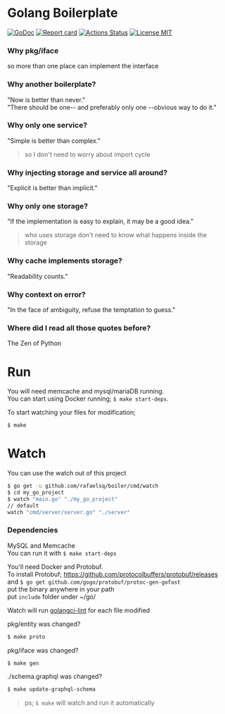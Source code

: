 # Golang Boilerplate

[![GoDoc](https://godoc.org/github.com/rafaelsq/boiler?status.svg)](http://godoc.org/github.com/rafaelsq/boiler)
[![Report card](https://goreportcard.com/badge/github.com/rafaelsq/boiler)](https://goreportcard.com/report/github.com/rafaelsq/boiler)
[![Actions Status](https://github.com/rafaelsq/boiler/workflows/tests/badge.svg)](https://github.com/rafaelsq/boiler/actions)
<a href="https://opensource.org/licenses/MIT">
  <img src="https://img.shields.io/badge/license-MIT-blue.svg" alt="License MIT">
</a>

### Why pkg/iface
so more than one place can implement the interface

### Why another boilerplate?
"Now is better than never."  
"There should be one-- and preferably only one --obvious way to do it."

### Why only one service?
"Simple is better than complex."
> so I don't need to worry about import cycle

### Why injecting storage and service all around?
"Explicit is better than implicit."

### Why only one storage?
"If the implementation is easy to explain, it may be a good idea."
> who uses storage don't need to know what happens inside the storage

### Why cache implements storage?
"Readability counts."

### Why context on error?
"In the face of ambiguity, refuse the temptation to guess."

### Where did I read all those quotes before?
The Zen of Python

# Run

You will need memcache and mysql/mariaDB running.  
You can start using Docker running; `$ make start-deps`.

To start watching your files for modification;
```bash
$ make
```

# Watch
You can use the watch out of this project
```bash
$ go get -u github.com/rafaelsq/boiler/cmd/watch
$ cd my_go_project
$ watch "main.go" "./my_go_project"
// default
watch "cmd/server/server.go" "./server"
```

### Dependencies
MySQL and Memcache  
You can run it with `$ make start-deps`

You'll need Docker and Protobuf.  
To install Protobuf; https://github.com/protocolbuffers/protobuf/releases and `$ go get github.com/gogo/protobuf/protoc-gen-gofast`  
put the binary anywhere in your path  
put `include` folder under ~/go/  

Watch will run [golangci-lint](https://github.com/golangci/golangci-lint) for each file modified  

pkg/entity was changed?
```bash
$ make proto
```

pkg/iface was changed?
```bash
$ make gen
```

./schema.graphql was changed?
```bash
$ make update-graphql-schema
```
> ps; `$ make` will watch and run it automatically
